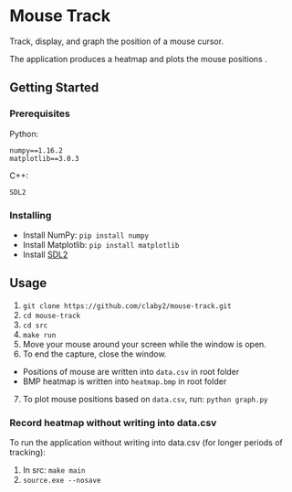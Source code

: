 # Mouse Track
Track, display, and graph the position of a mouse cursor.

The application produces a heatmap and plots the mouse positions .

## Getting Started

### Prerequisites

Python:
```
numpy==1.16.2
matplotlib==3.0.3
```

C++:
```
SDL2
```

### Installing

* Install NumPy: `pip install numpy`
* Install Matplotlib: `pip install matplotlib`
* Install [SDL2](http://libsdl.org/download-2.0.php)

## Usage

1. `git clone https://github.com/claby2/mouse-track.git`
2. `cd mouse-track`
3. `cd src`
4. `make run`
5. Move your mouse around your screen while the window is open.
6. To end the capture, close the window.
- Positions of mouse are written into `data.csv` in root folder
- BMP heatmap is written into `heatmap.bmp` in root folder
7. To plot mouse positions based on `data.csv`, run: `python graph.py`

### Record heatmap without writing into data.csv
To run the application without writing into data.csv (for longer periods of tracking):
1. In src: `make main`
2. `source.exe --nosave`
